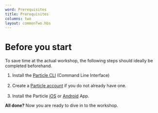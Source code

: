 ```yaml
---
word: Prerequisites
title: Prerequisites
columns: two
layout: commonTwo.hbs
---
```


# Before you start

To save time at the actual workshop, the following steps should ideally be completed beforehand.

1. Install the [Particle CLI](/getting-started/developer-tools/cli/) (Command Line Interface)
<br /><br />
2. Create a [Particle account](https://login.particle.io/signup) if you do not already have one.
<br /><br />
3. Install the Particle [iOS](https://apps.apple.com/us/app/particle-build-iot-projects-wifi-or-cellular/id991459054) or [Android](https://play.google.com/store/apps/details?id=io.particle.android.app) App.

**All done?** Now you are ready to dive in to the workshop.
